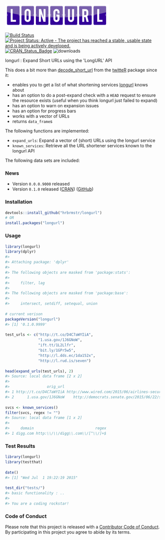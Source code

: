 <!-- README.md is generated from README.Rmd. Please edit that file -->
![](longurl.png)

[![Build Status](https://travis-ci.org/hrbrmstr/longurl.svg)](https://travis-ci.org/hrbrmstr/longurl) [![Project Status: Active - The project has reached a stable, usable state and is being actively developed.](http://www.repostatus.org/badges/0.1.0/active.svg)](http://www.repostatus.org/#active) [![CRAN\_Status\_Badge](http://www.r-pkg.org/badges/version/longurl)](http://cran.r-project.org/web/packages/longurl) ![downloads](http://cranlogs.r-pkg.org/badges/grand-total/longurl)

longurl : Expand Short URLs using the 'LongURL' API

This does a bit more than [decode\_short\_url](https://github.com/geoffjentry/twitteR/blob/master/R/utils.R#L22-L31) from the [twitteR](https://github.com/geoffjentry/twitteR) package since it:

-   enables you to get a list of what shortening services [longurl](http://longurl.org/) knows about
-   has an option to do a post-expand check with a `HEAD` request to ensure the resource exists (useful when you think longurl just failed to expand)
-   has an option to warn on expansion issues
-   has an option for progress bars
-   works with a vector of URLs
-   returns `data_frame`s

The following functions are implemented:

-   `expand_urls`: Expand a vector of (short) URLs using the longurl service
-   `known_services`: Retrieve all the URL shortener services known to the longurl API

The following data sets are included:

### News

-   Version `0.0.0.9000` released
-   Version `0.1.0` released ([CRAN](http://cran.r-project.org/web/packages/longurl/index.html)) ([GitHub](https://github.com/hrbrmstr/longurl/archive/v0.1.0.zip))

### Installation

``` r
devtools::install_github("hrbrmstr/longurl")
# OR
install.packages("longurl")
```

### Usage

``` r
library(longurl)
library(dplyr)
#> 
#> Attaching package: 'dplyr'
#> 
#> The following objects are masked from 'package:stats':
#> 
#>     filter, lag
#> 
#> The following objects are masked from 'package:base':
#> 
#>     intersect, setdiff, setequal, union

# current verison
packageVersion("longurl")
#> [1] '0.1.0.9999'

test_urls <- c("http://t.co/D4C7aWYIiA",
               "1.usa.gov/1J6GNoW",
               "ift.tt/1L2Llfr",
               "bit.ly/1GPr5w5",
               "http://l.dds.ec/1da152x",
               "http://l.rud.is/seven")

head(expand_urls(test_urls), 2)
#> Source: local data frame [2 x 2]
#> 
#>                 orig_url                                                                expanded_url
#> 1 http://t.co/D4C7aWYIiA http://www.wired.com/2015/06/airlines-security-hole-grounded-polish-planes/
#> 2      1.usa.gov/1J6GNoW    http://democrats.senate.gov/2015/06/22/schedule-for-monday-june-22-2015/

svcs <- known_services()
filter(svcs, regex != "")
#> Source: local data frame [1 x 2]
#> 
#>     domain                            regex
#> 1 digg.com http:\\/\\/digg\\.com\\/[^\\/]+$
```

### Test Results

``` r
library(longurl)
library(testthat)

date()
#> [1] "Wed Jul  1 19:22:19 2015"

test_dir("tests/")
#> basic functionality : ..
#> 
#> You are a coding rockstar!
```

### Code of Conduct

Please note that this project is released with a [Contributor Code of Conduct](CONDUCT.md). By participating in this project you agree to abide by its terms.
